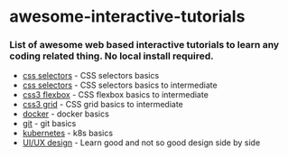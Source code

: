# awesome-interactive-tutorials

### List of awesome web based interactive tutorials to learn any coding related thing. No local install required. 

- [css selectors](http://toolness.github.io/css-selector-game/) - CSS selectors basics 
- [css selectors](https://flukeout.github.io/) - CSS selectors basics to intermediate
- [css3 flexbox](https://flexboxfroggy.com/) - CSS flexbox basics to intermediate
- [css3 grid](https://cssgridgarden.com/) - CSS grid basics to intermediate
- [docker](https://www.katacoda.com/courses/docker) - docker basics 
- [git](https://learngitbranching.js.org/) - git basics
- [kubernetes](https://kubernetes.io/docs/tutorials/kubernetes-basics/create-cluster/cluster-interactive/) - k8s basics
- [UI/UX design](https://cantunsee.space/) - Learn good and not so good design side by side

